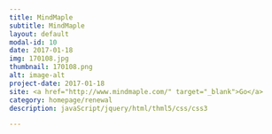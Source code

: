 ```yaml
---
title: MindMaple
subtitle: MindMaple
layout: default
modal-id: 10
date: 2017-01-18
img: 170108.jpg
thumbnail: 170108.png
alt: image-alt
project-date: 2017-01-18
site: <a href="http://www.mindmaple.com/" target="_blank">Go</a>
category: homepage/renewal
description: javaScript/jquery/html/thml5/css/css3

---
```


